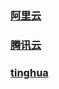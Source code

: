 
### [阿里云](source/sources-aliyun.list)

### [腾讯云](source/sources-tencent.list)

### [tinghua](source/sources-tinghua.list)
